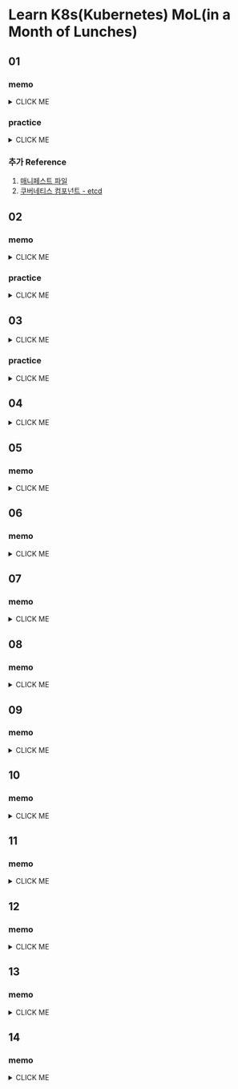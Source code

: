 # Learn K8s(Kubernetes) MoL(in a Month of Lunches)

## 01

### memo
<details><summary>CLICK ME</summary>
<p>


Kuberntes는 컨테이너를 실행하기 위한 플랫폼으로 컨테이너화(containzred)된 애플리케이션을 위해 아래와 같은 기능을 제공한다.
* 컨테이너화된 애플리케이션의 실행
* 순차적 업데이트
* 서비스 레벨 유지 
* 수요에 따른 스케일 확장
<br><br>

Kubernetes에는 두개의 핵심 개념이 있다.
1. 애플리케이션 정의를 위한 `API`
2. 애플리케이션 실행을 위한 `클러스터`
<br><br>

YAML 파일에 앱을 정의하고 Kubernetes에 전달함으로써, Kubernetes는 YAML 파일에 정의된 항목을 수행한다. 
* 사용자는 애플리케이션의 구조를 정의하는 역할
* 정의된 애플리케이션의 실행 및 관리는 Kuberntes의 역할
* YAML 파일을 애플리케이션을 제공하는 모든 컴포넌트의 목록을 담고있는 의미에서 애플리케이션 `매니페스트(manifest)`라고도 부름
  > 매니페스트 파일(manifest file)은 컴퓨팅에서 집합의 일부 또는 논리정연한 단위인 파일들의 그룹을 위한 메타데이터를 포함하는 파일이다. - wikipedia (1)

<br>

Kubernetes 클러스터에는 분산데이터베이스가 있다.
* 애플리케이션에 대한 설정 파일과 API 키 그리고 연결 자격 증명과 같은 데이터를 저장
* Kubernets 클러스터 데이터는 etcd라는 일관적이고 고가용성을 갖는 key-value 저장소를 사용 (2)
<br><br>


</p>
</details>

### practice
<details><summary>CLICK ME</summary>
<p>
  
  
실습을 위한 Kubernetes 구성이 필요한데, macOS 기준으로 [Docker Desktop](https://hub.docker.com/editions/community/docker-ce-desktop-mac) 설치 후 Dashboard에서 kubernetes를 활성화할 수 있다. 

```shell
$ kubectl get nodes
NAME             STATUS   ROLES    AGE   VERSION
docker-desktop   Ready    master   13d   v1.19.3
```


</p>
</details>

### 추가 Reference
1. [매니페스트 파일](https://ko.wikipedia.org/wiki/%EB%A7%A4%EB%8B%88%ED%8E%98%EC%8A%A4%ED%8A%B8_%ED%8C%8C%EC%9D%BC)
2. [쿠버네티스 컴포넌트 - etcd](https://kubernetes.io/ko/docs/concepts/overview/components/#etcd)

## 02

### memo
<details><summary>CLICK ME</summary>
<p>
  
  
Kubernetes는 컨테이너를 클러스터의 단일 노드에서 실행되는 컴퓨팅 단위인 Pod로 래핑한다. 
* Pod에는 Kubernetes에서 관리하는 가상 IP 주소를 할당
* Pod는 단일 컨테이너 또는 다수의 컨테이너 실행이 가능
* Kubernetes는 컨테이너를 직접 실행하지 않고, 노드에 설치된 도커와 같은 컨테이너 런타임에 위임
  * Pod의 컨테이너 ID는 컨테이너를 실행하는 다른 시스템에 대한 참조 
  * CRI(Container Runtime Interface)라는 API를 이용

Controller는 다른 리소스를 관리하는 Kubernetes의 리소스다. 
* Kubernetes API와 함께 시스템의 현재 상태를 관찰하여 리소스 상태에 따라 필요한 부분을 변경
* 다양한 Controller가 있으며, Pod 관리를 위한 주요 컨트롤러로 `Deployment`가 존재
* Controller는 라벨 선택기(label selector)를 사용하여 관리하는 리소스를 식별
  * 라벨을 활용한 리소스 식별
* Controller를 통해 Pod가 할당되는 경우, Controller 부터 리소스 해제
  * Controller는 Pod를 관리하는 주체로, 관리 중인 Pod가 삭제되면 다시 복구

애플리케이션 매니페스트는 JSON 또는 YAML로 작성할 수 있다.
* 선언적으로 작성되어 Kubernets에 원하는 최종 결과를 알리고, 이를 위해 수행해야 할 작업을 결정
* 애플리케이션에 대한 복제본 수, 적용해야하는 자원 제한, 정상 구동 여부, 애플리케이션의 설정 및 데이터를 저장하는 위치등을 지정 가능
  ```yaml
  # Kubernetes API의 버전과 리소스 유형을 지정
  apiVersion: v1
  kind: Pod

  # 리소스에 대한 메타데이터에는 이름(필수) 및 라벨(선택 사항)을 지정 
  metadata:
    name: hello-kiamol-3

  # 스펙은 리소스에 대한 실제 스펙으로, Pod의 경우 최소한 컨테이너 이름 및 이미지와 함께 실행할 컨테이너를 지정 
  spec:
    containers:
      - name: web
        image: kiamol/ch02-hello-kiamol
  ```

</p>
</details>

### practice
<details><summary>CLICK ME</summary>
<p>
  
#### Pod 생성
```shell
$ kubectl run ${POD_NAME} --image=${IMAGE} ${OPTIONS}
```

#### Pod 조회 및 접근
```shell
$ kubectl get pods
$ kubectl get pod ${POD_NAME}
$ kubectl describe pod ${POD_NAME}

# Pod 접속
$ kubectl exec -it ${POD_NAME} -- sh

# Pod 로그 확인
$ kubectl logs ${POD_NAME}
```

#### Pod 삭제
```
$ kubectl delete pod ${POD_NAME}
$ kubectl delete pods --all
```

</p>
</details>

## 03
<details><summary>CLICK ME</summary>
<p>


Kubernetes는 Pod에 가상 환경의 IP 주소를 할당한다.
* Pod는 해당 IP 주소를 통해 Pod 간의 통신을 수행
* Pod의 IP는 Kubernetes API를 통해 검색

Kubernetes는 IP 주소에 서비스 이름을 매핑하기 위해 DNS 서버를 내장한다.
* 서비스에는 자체 IP 주소가 있으며, 사용자가 해당 주소로 요청하면, Kubernetes는 Pod의 실제 IP 주소로 라우팅
* 서비스와 Pod간의 링크는 Deployment와 Pod간의 링크와 같이 레이블 선택기로 설정

Kubernetes의 기본 서비스 타입은 ClusterIP로 구성된다.
* 모든 노드의 Pod가 액세스 할 수 있는 클러스터 전체 IP 주소를 생성
* IP 주소는 클러스터 내에서만 작동하며, Pod간 통신에 활용

LoadBalancer 타입의 서비스는 트래픽을 수신한 노드와 다른 노드에서 실행 중일 수 있는 Pod로 트래픽을 가져오도록 한다.
  ```yaml
  apiVersion: v1
  kind: Service
  metadata:
    name: numbers-web
  spec:
    ports:
      - port: 8080      
        targetPort: 80  
    selector:
      app: numbers-web
    type: LoadBalancer  
  ```
  * 포트 8080을 이용해 수신 대기하고, 포트 80의 Pod로 트래픽을 전달하는 LoadBalancer 서비스
  * 외에 로드밸런서에 의존하지 않는 NodePort 서비스도 존재
 
Kubernetes에서 외부로 트래픽 전달을 위해서는 ExternalName 서비스를 사용할 수 있다.
* 애플리케이션 Pod에서 로컬 이름을 사용 가능
* Kubernetes의 DNS 서버각 Pod 조회 요청시 해당 로컬 이름을 정규화된 외부 이름으로 확인
* DNS의 표준 기능인 CNAME(Canonical NAMEs)을 사용하여 구현
* 다른 옵션으로는 headless 서비스가 존재


</p>
</details>

### practice
<details><summary>CLICK ME</summary>
<p>

#### 예제 Service (`sleep2-service.yaml`)
```yaml
apiVersion: v1  
kind: Service

metadata:
  name: sleep-2 

spec:
  selector:
    app: sleep-2
  ports:
    - port: 80
```

#### Service 생성
```shell
$ kubectl apply -f sleep2-service.yaml
```

#### Service 조회
```shell
$ kubectl get svc ${SERVICE_NAME}
```

#### Service
```shell
$ kubectl delete svc ${SERVICE_NAME}
```

</p>
</details>

## 04
<details><summary>CLICK ME</summary>
<p>


Kubernetes는 ConfigMap 및 Secrets로 설정을 지원한다.
* ConfigMap은 Pod에 로드할 수 있는 일부 데이터를 저장하는 리소스
* ConfigMap이 Pod에 적용되는 시점은 애플리케이션에 다를 수 있지만, 주로 Pod가 교체하면서 적용
* Secrets는 디스크가 아닌 메모리에 저장되며, Kubernetes 내에서 권한제어 및 암호화
* Secrets에 권한이 있는 사람은 평문인 값을 확인 가능

</p>
</details>

## 05

### memo
<details><summary>CLICK ME</summary>
<p>


Kubernetes에는 Pod 지원을 위한 파일시스템이 존재한다. 
* 기본적으로 Pod에 대한 데이터는 영속적이지 않으며, 만약 Pod에 영속적인 데이터 저장을 원한다면 볼륨 생성이 필요
* 클러스터 환경에서 데이터 액세스에 대한 관리는 컴퓨팅에 대한 자원 관리보다 어려운 부분이지만 Kubernetes는 이를 위해 다양한 옵션을 지원

#### Node의 디렉토리에 매핑되는 Volume 사용
* HostPath를 사용하여 데이터를 Node에 물리적으로 저장
* Node간의 데이터를 공유하기에는 적합하지 않은 구성
* Pod에 보안상의 취약점이 있는 경우 Node까지 액세스 가능
  * 액세스 가능한 경로에서 루트 경로로 접근하는 것을 막기 위해 하위 경로에만 접근 제한하는 설정이 가능

> 보편적인 Kubernetes 클러스터 환경에서 사용하기엔 적합하지 않은 설정 

#### PersistentVolume을 사용 (정적 프로비저닝)
* PersistentVolume을 사용하여 클러스터에 스토리지를 추상화
* Pod는 PersistentVolume에 액세스하기 위해 PersistentVolumeClaim (PVC)을 사용해서 요청
  * PVC에는 액세스 모드, 스토리지 크기, 스토리지 클래스를 정의
* Kubernetes는 Claim의 요구사항에 일치하는 기존 PV를 찾으려고하며, 항목이 없는 경우 PVC를 PV에 바인딩
  * 1:1 링크로 인해 PV가 바인딩되면, 다른 PVC에서는 사용 불가
* Pod는 바인딩되지 않은 PVC를 참조하려하는 경우, PVC가 바인딩될때까지 Pending 상태로 유지

#### PersistentVolume을 사용 (동적 프로비저닝)
* PVC를 작성하면, 이를 지원하는 PV가 클러스터의 요청시 작성
* PV를 만들지 않고 PVC를 클러스터에 배포할 수 있는데, 이 경우 Kubernetes가 구동되는 플랫폼에 따라 내부 동작이 다름
  * 예) Docker Desktop의 경우 동적 프로비저닝으로 생성된 PV에 대해 기본 스토리지 클래스의 HostPath 볼륨을 사용



### 추가 Reference
* [볼륨](https://kubernetes.io/ko/docs/concepts/storage/volumes/)


</p>
</details>

## 06

### memo
<details><summary>CLICK ME</summary>
<p>


Kubernetes에서 애플리케이션 확장을 위해서는 Pod를 여러개 실행하면 된다. 
* 컴퓨팅 계층에서 네트워크 및 스토리지를 추상화하기 때문에, 동일한 앱의 복제본인 Pod를 여러개 실행하고 추상화된 계층에 연결
* 복제본인 Pod를 호출함으로써 다중 노드 클러스터에서는 여러 노드에 분산
* `ReplicaSet`을 통해 Pod의 복제본 값을 설정, 보통 `Deplyment` 컨트롤러의 `replicas` 값을 설정하는 방법으로 활용
* Kubernetes 클러스터 내에 들어오는 트래픽 처리를 위해 `LoadBalancer` 서비스를 사용 (엄밀히 따지면 Reverse Proxy)


</p>
</details>

## 07

### memo
<details><summary>CLICK ME</summary>
<p>


Kubernetes는 하나의 Pod 내에 여러 Container를 생성할 수 있다.
* Pod 내의 컨테이너들은 동일한 Pod의 IP 주소를 공유
* Pod 내의 컨테이너들은 컨테이너 내에 자체 파일 시스템을 가질 수 있고, Pod에서 볼륨을 마운트하여 데이터를 공유

컨테이너를 배포하는 형태는 다음과 같은 형태들이 있다.
* 사이드카 패턴: 애플리케이션의 주기능을 담당하는 메인 컨테이너와 메인 컨테이너를 보조하는 서브 컨테이너 구성
* 초기화 패턴: Init 컨테이너를 통해, 메인 컨테이너 실행시 필요한 정보들을 초기화 할 수 있도록 구성
* 앰배서더(ambassador) 패턴: 애플리케이션에서 네트워크를 제어할 수 있도록 구성

</p>
</details>

## 08

### memo
<details><summary>CLICK ME</summary>
<p>


Kubernetes에서 데이터 집약적인 애플리케이션을 위해서는 StatefulSets, Jobs 및 CronJobs와 같은 컨트롤을 활용할 수 있다. 
* StatefulSets: 클러스터링 구성된 애플리케이션을 다루기 위해 활용
  * 고가용성을 위해 기본 인스턴스와 보조 인스턴스로 구성된 경우, 보조 인스턴스를 시작하기 위한 논리적인 순서를 설계 가능 (초기화 패턴 활용)
  * 인스턴스를 0 ~ n까지 순서대로 생성하며, 축소해야하는 경우 역순으로 제거
  * `volumeClamTemplates`를 활용해 스토리지 계층을 추상화하여 Pod가 교체 될 때 Pod와 PVC 사이의 링크를 유지
* Jobs & CronJobs: 데이터 백업 및 조정을 위해 활용
  * `restartPolicy`를 활용해 실패에 대한 응답으로 작업의 동작을 제어
  * 동일한 다수의 Pod를 병렬로 실행하는 워크로드를 수행
  * 데이터베이스 백업 프로세스를 정기적으로 수행하는 작업


</p>
</details>

## 09

### memo
<details><summary>CLICK ME</summary>
<p>


Kubernetes에서 애플리케이션을 배포하는 경우, 애플리케이션의 업데이트를 안전하게 수행하고, 잘못된 경우 업데이트를 일시 중지하고 롤백할 수 있는 매커니즘이 있다.
* 버전이 다른 애플리케이션 간의 배포는 서로 다른 ReplicaSet으로 격리
* Rollout 기록은 단순하기 때문에 추적을 위해 버전 정보(Commit Id 등)을 추가하는것이 유용
* Hot Reload 방식으로 배포에 대한 변경을 하지 않고 ConifgMap을 이용해 애플리케이션의 설정 변경 가능
  * 이 경우 롤백 대상을 알 수 없음
  * vs. 롤백 활성화를 위해 설정 개체를 변경 불가능(immutable)하다고 가정하고, 설정이 변경되는 경우 새 설정 개체를 생성하고 해당 개체를 참조하는 배포 업데이트를 함께 릴리즈 하는 방안 존재 (경우에 따라 각각 장단점 존재)
* Rolling 업데이트의 설정 (Rolling Update 배포 전략의 경우 새 애플리케이션과 이전 버전 애플리케이션이 동시에 존재할 수 있기 때문에 충돌 방지를 위해 설정이 중요) 
  * `maxUnavailable`: 이전 ReplicaSet을 축소
  * `maxSurge`: 새로운 ReplicaSet을 확장
  * `minReadySeconds`: 배포가 대기하는 지연시간 (모든 배포에 적용하는 것을 권장)
  * `progressDeadlineSeconds`: 배포 업데이트가 진행 실패로 간주되기 전에 실행할 수 있는 시간
* DaemonSet과 StatefulSet의 경우에도 RollingUpdate를 기본값으로 갖고, OnDelete 값을 활용 할수도 있음
  * `OnDelete`: 업데이트 되는 시기를 세부적으로 제어 
* 블루-그린 배포: 이전 버전과 새 버전의 애플리케이션이 배포되어 있지만, 서비스의 레이블 선택기를 업데이트하여 하나의 버전만 선택해 운영 가능한 배포 전략
  * 두 버전의 에플리케이션을 구동하기 위한 리소스가 필요하며, 이 경우 앱의 출시 기록을 자체적으로 보존하지 않음
  * 장기적으로 Rolling Update 전략을 취해야 하지만, 초기 도입시에 유용하게 활용 가능한 전략


</p>
</details>

## 10

### memo
<details><summary>CLICK ME</summary>
<p>


Helm은 Kubernetes YAML 파일 세트를 하나의 아티팩으로 관리할 수 있도록 해주며, 이를 통해 누구나 YAML 파일 세트에 액세스할 수 있다면, 단일 Helm 명령으로 앱을 설치할 수 있다.
* `chart`: Helm의 애플리케이션 패키지
  * Kubernetes YAML 매니페스트를 포함
* `repository`: chart를 게시하는 공간
* `release`: chart를 설치하는 동작 

Helm chart 파일 구조
* `chart.yaml` 파일: 이름과 버전을 포함한 차트 메타데이터를 지정
* `values.yaml` 파일: 매개변수의 기본값 설정
* `templates` 폴더: 템플릿화된 Kubernetes 매니페스트를 포함

릴리즈 단계
1. 차트를 zip 아카이브로 패키징
2. 아카이브를 서버에 업로드
3. 레포지토리 인덱스를 업데이트하여 새 차트를 추가

특이 사항
* Helm을 사용하면 모든 작업에 대한 정교한 템플릿을 생성할 수 있다.
* Helm을 통해 동일한 YAML 세트를 여러번 배포하는 경우, Kubernetes는 동일한 리소스만 업데이트한다. 
* Helm의 워크플로우는 kubectl 워크플로우와 호환되지 않는다. 
* Helm chart는 레포지토리에 게시하기 전에 패키징해야 한다.


</p>
</details>

## 11

### memo
<details><summary>CLICK ME</summary>
<p>


Kubernetes를 이용해 Plaform-as-a-Service (PaaS)로 활용하면, CI/CD 서비스를 호스팅하는 모든 테스트 환경에 단일 클러스터를 실행하여 컨테이너 실행에 대한 복잡한 세부 정보를 처리할 수 있다.

  
</p>
</details>

## 12

### memo
<details><summary>CLICK ME</summary>
<p>


Kubernetes는 Pod 내의 애플리케이션의 상태가 정상인지 확인하기 위해 컨테이너 Probe라는 메커니즘을 제공한다.
  * Probe는 Pod 스펙에 정의되어, 주기적으로 애플리케이션의 일부를 테스트하고, 앱이 정상인지를 알려주는 표시기를 반환
  ```yaml
  spec:
  containers:
    - image: kiamol/ch03-numbers-api
      readinessProbe:                 # 1
        httpGet:
          path: /healthz              # 2
          port: 80
        periodSeconds: 5              # 3
  ```
  1. Probe는 컨테이너 수준에서 실행
  2. 애플리케이션의 /healthz 상태 URL을 HTTP GET를 통해 호출
  3. 주기적으로 호출하도록 설정 가능
  
Kubernetes는 이러한 매커니즘을 통해 애플리케이션의 비정상 상태를 감지하고, 비정상 상태일때 조치를 추가할 수 있다.
  
  
</p>
</details>

## 13

### memo
<details><summary>CLICK ME</summary>
<p>


Kubernetes 자체 로깅 시스템만으로는 부족하기 때문에, Pod 내의 애플리케이션 로그를 중앙 저장소로 보내는 로깅 프레임워크를 관리하도록 해야한다.
* 많이 사용되는 조합은 `Fluented`와 `Elasticsearch` 조합이 있다. 
  * `Fluented`: 수집기 컴포넌트
  * `Elasticsearch`: 스토리지 컴포넌트
* 애플리케이션 로그가 컨테이너 표준 출력 스트림에 기록되어 Kubernetes가 해당 로그에 액세스할 수 있어야 함
  
Kubernetes는 실행되고있는 컨테이너에서 로그를 수집해서 컨테이너를 실행하는 노드에 파일로 저장한다.
* 노드는 네임스페이스, Pod, 컨테이너 이름을 포함하는 파일 이름을 사용하여 로그를 저장
* 표준 이름 지정 시스템을 사용하여 로그 수집기가 메타데이터를 로그 항목에 추가하여 소스를 쉽게 식별 가능

Fluentd는 Pod 라벨과 이미지 태그를 추가 메타데이터로 추가하여 로그를 필터링하거나 검색하는데 활용 가능하다.
* Fluent Bit는 IoT 장치와 같은 임베디드 애플리케이션을 위해 Fluentd의 경량 버전으로 개발되었으나, Kubernetes 클러스터에서 로그 집계에 필요한 모든 기능을 포함

Elasticsearch는 index 컬렉션 항목에 document로 저장하는 오픈소스 데이터베이스다.
* index의 모든 문서에 대해 고정된 스키마를 지정하지 않기 때문에 RDB와는 매우 다른 스토리지 모델
* 데이터 항목은 고유한 필드 세트를 가질수 있으며, 다른 항목이 필드를 갖는 중앙 집중식 로깅에 적합
* REST API를 사용하여 데이터를 삽입 및 쿼리
* Kibana라는 대시보드를 제공해 저장된 데이터 시각화도 가능
  
  
</p>
</details>

## 14

### memo
<details><summary>CLICK ME</summary>
<p>

  
중앙집중식 로깅의 연장선으로 Kubernetes에 구동되는 애플리케이션 구성요소에 대한 메트릭을 수집하고 시각화하는 중앙집중식 시스템을 구성해야 한다.
* Kubernetes에서는 Prrometheus라는 CNCF 프로젝트를 사용하여 공유 모니터링 시스템을 구성 가능
* Kubernetes API 서버에 대한 권한이 있는 Pod에서 Prometheus를 실행한 다음, Prmetheus각 API를 호출하여 모니터링해야 하는 모든 대상을 조회
* API를 통해 새로운 애플리케이션이 배포되더라도 자동으로 검색되어 모니터링

Prometheus는 애플리케이션이 자신의 상태를 반환하는 엔드포인트 API를 가지고 있는 경우, API에 포함되는 모든 메트릭을 저장한다.
* Prometheus는 모니터링 대상 애플리케이션의 정보를 식별하기 위한 key-value pair 라벨과 함께 메트릭을 저장
* 라벨을 사용하여 메트릭을 선택하거나 집계하고, Prometheus에 저장학기 전에 메트릭을 필터링 또는 수정하는 레이블 재지정이라는 개념을 제공
* 레이블 재지정을 통해 원하지 않는 데이터를 제외하거나, 원하는 형태로 변경

애플리케이션은 Prometheus로 수집하기 위한 메트릭을 스스로 제공해야 한다. 

Grafana를 사용해 Prometheus로 수집하는 메트릭에 대한 대시보드 구성을 할 수 있다.

  
</p>
</details>  
